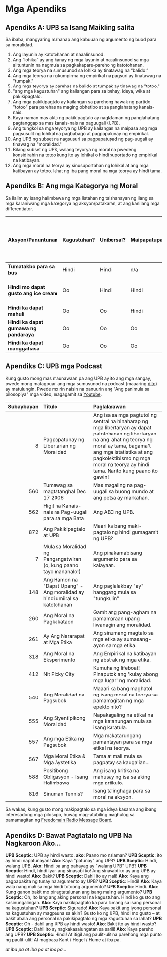 # Mga Apendiks

## Apendiks A: UPB sa Isang Maikling salita

Sa ibaba, mangyaring mahanap ang kabuuan ng argumento ng buod para sa moralidad.

1. Ang layunin ay katotohanan at naaalinsunod.
2. Ang “lohika” ay ang hanay ng mga layunin at naaalinsunod sa mga alituntunin na nagmula sa pagkakapare-pareho ng katotohanan.
3. Ang mga teorya na sumusunod sa lohika ay tinatawag na “balido.”
4. Ang mga teorya na nakumpirma ng empirikal na pagsuri ay tinatawag na "tumpak."
5. Ang mga teyorya ay parehas na balido at tumpak ay tinawag na "totoo."
6. "ang mga kagustuhan" ang kailangan para sa buhay, ideya, wika at pakikipagtalo.
7. Ang mga pakikipagtalo ay kailangan sa parehong hawak ng partido "totoo" para parehas na maging obhetibo at sa panglahatang kanais-nais.
8. Kaya naman mas akto ng pakikipagtalo ay naglalaman ng panglahatang pagtanggap sa mas kanais-nais na paguugali (UPB).
9. Ang tungkol sa mga teyorya ng UPB ay kailangan na maipasa ang mga pagsusulit ng lohikal na pagbabago at pagpapatunay ng empirikal.
10. Ang UPB ng subset na nagsusuri sa pagpapatupad ng pag-uugali ay tinawag na "moralidad."
11. Bilang subset ng UPB, walang teyorya ng moral na pwedeng konsidirahin na totoo kung ito ay lohikal o hindi suportado ng empirikal na katibayan.
12. Ang mga moral na teorya ay sinusuportahan ng lohikal at ang mga katibayan ay totoo. lahat ng iba pang moral na mga teorya ay hindi tama.

## Apendiks B: Ang mga Kategorya ng Moral

Sa ilalim ay isang halimbawa ng mga listahan ng talahanayan ng ilang sa mga karaniwang mga kategorya ng aksyon/patakaran, at ang kanilang mga differentiator.

| Aksyon/Panuntunan                      | Kagustuhan? | Unibersal? | Maipapatupad? | Ang aksyon ang kinakailangan sa pagsisimula ng panig ng biktima? | Maaari bang iwasan ang mga lumalabag? | Moral na Kategorya                       |
| -------------------------------------- | ----------- | ---------- | ------------- | ---------------------------------------------------------------- | ------------------------------------- | ---------------------------------------- |
| **Tumatakbo para sa bus**              | Hindi       | Hindi      | n/a           | n/a                                                              | n/a                                   | Walang pinapanigan                       |
| **Hindi mo dapat gusto ang ice cream** | Oo          | Hindi      | Hindi         | n/a                                                              | n/a                                   | Walang pinapanigan (sariling kagustuhan) |
| **Hindi ka dapat mahuli**              | Oo          | Oo         | Hindi         | Hindi                                                            | Oo                                    | APA                                      |
| **Hindi ka dapat gumawa ng pandaraya** | Oo          | Oo         | Oo            | Oo                                                               | Oo                                    | Mabuti                                   |
| **Hindi ka dapat manggahasa**          | Oo          | Oo         | Oo            | Hindi                                                            | Hindi                                 | Mabuti                                   |

## Apendiks C: UPB mga Podcast

Kung gusto mong mas maunawaan pa ang UPB ay ito ang mga sangay, pwede mong matagpuan ang mga sumusunod na podcast (maaaring [dito](www.freedomainradio.com)) ay matulungin. Pwede mo rin naisin na panuurin ang "Ang panimula sa pilosopiya" mga video, magagamit sa [Youtube](www.youtube.com/freedomainradio).

| Subaybayan | Titulo                                                                     | Paglalarawan                                                                                                                                                                                                                                                           |
| ----------:|:-------------------------------------------------------------------------- |:---------------------------------------------------------------------------------------------------------------------------------------------------------------------------------------------------------------------------------------------------------------------- |
|          8 | Pagpapatunay ng Libertarian ng Moralidad                                   | Ang isa sa mga pagtutol ng sentral na hinaharap ng mga libertaryan ay dapat patotohanan ng libertaryan na ang lahat ng teorya ng moral ay tama, bagama't ang mga istatistika at ang pagkolektibismo ng mga moral na teorya ay hindi tama. Narito kung paano ito gawin! |
|        560 | Tumawag sa magtatanghal Dec 17 2006                                        | Mas magaling na pag-uugali sa buong mundo at ang petsa ay markahan.                                                                                                                                                                                                    |
|        562 | Higit na Kanais-nais na Pag-uugali para sa mga Bata                        | Ang ABC ng UPB.                                                                                                                                                                                                                                                        |
|        872 | Ang Pakikipagtalo at UPB                                                   | Maari ka bang maki-pagtalo ng hindi gumagamit ng UPB?                                                                                                                                                                                                                  |
|          7 | Mula sa Moralidad ng Pangangatwiran (o, kung paano tayo mananalo!)         | Ang pinakamabisang argumento para sa kalayaan.                                                                                                                                                                                                                         |
|        148 | Ang Hamon na "Dapat Upang" - Ang moralidad ay hindi umiiral sa katotohanan | Ang paglalakbay "ay" hanggang mula sa "tungkulin"                                                                                                                                                                                                                      |
|        260 | Ang Moral na Pagkakataon                                                   | Gamit ang pang-agham na pamamaraan upang liwanagin ang moralidad.                                                                                                                                                                                                      |
|        261 | Ay Ang Nararapat at Mga Etika                                              | Ang sinumang magtalo sa mga etika ay sumasang-ayon sa mga etika.                                                                                                                                                                                                       |
|        318 | Ang Moral na Eksperimento                                                  | Ang Empirikal na katibayan ng abstrak ng mga etika.                                                                                                                                                                                                                    |
|        412 | Nit Picky City                                                             | Kumuha ng lifeboat! Pinaputok ang 'kulay abong mga lugar' ng moralidad.                                                                                                                                                                                                |
|        540 | Ang Moralidad na Pagsubok                                                  | Maaari ka bang maghatol ng isang moral na teorya sa pamamagitan ng mga epekto nito?                                                                                                                                                                                    |
|        555 | Ang Siyentipikong Moralidad                                                | Napakagaling na etikal na mga katanungan mula sa isang karatula.                                                                                                                                                                                                       |
|        557 | Ang mga Etika ng Pagsubok                                                  | Mga makatarungang pamantayan para sa mga etikal na teorya.                                                                                                                                                                                                             |
|        567 | Mga Moral Etika & Mga Aystetika                                            | Tama at mali mula sa pagpatay sa kaugalian...                                                                                                                                                                                                                          |
|        588 | Positibong Obligasyon - Isang Halimbawa                                    | Ang isang kritika na mahusay ng isa sa aking mga artikulo.                                                                                                                                                                                                             |
|        816 | Sinuman Tennis?                                                            | Isang talinghaga para sa moral na aksyon.                                                                                                                                                                                                                              |

Sa wakas, kung gusto mong makipagtalo sa mga ideya kasama ang ibang interesadong mga pilosopo, huwag mag-atubiling maghulog sa pamamagitan ng [Freedomain Radio Message Board](www.freedomainradio.com/board).

## Apendiks D: Bawat Pagtatalo ng UPB Na Nagkaroon Ako...

**UPB Sceptic**: UPB ay hindi wasto. **ako**: Paano mo nalaman? **UPB Sceptic**: ito ay hindi napatunayan! **Ako**: Kaya "patunay" ang UPB? **UPB Sceptic**: Hindi, walang UPB. **Ako**: Hindi ba ang pahayag ay "walang UPB" UPB? **UPB Sceptic**: Hindi, hindi iyan ang sinasabi ko! Ang sinasabi ko ay ang UPB ay hindi wasto! **Ako**: Bakit? **UPB Sceptic**: Dahil ito ay mali! **Ako**: Kaya ang pagpapakita ng tunay na argumento ay UPB? **UPB Sceptic**: Hindi! **Ako**: Kaya wala nang mali sa mga hindi totoong argumento? **UPB Sceptic**: Hindi. **Ako**: Kung ganon bakit mo pinagtatalunan ang isang maling argumento? **UPB Sceptic**: Oh, ito lang ang aking personal na kagustuhan. Hindi ko gusto ang kasinungalingan. **Ako**: Kaya nakikipagtalo ka para lamang sa isang personal na kagustuhan? **UPB Sceptic**: Sigurado! **Ako**: Kaya bakit ang iyong personal na kagustuhan ay magpauna sa akin? Gusto ko ng UPB, hindi mo gusto – at bakit abala ang personal na pakikipagtalo ng mga kagustuhan sa lahat? **UPB Sceptic**: Oh - dahil ang UPB ay hindi wasto! **Ako**: Bakit ito ay hindi wasto? **UPB Sceptic**: Dahil ito ay nagkakasalungatan sa sarili! **Ako**: Kaya pareho ang UPB? **UPB Sceptic**: Hindi! At itigil ang paulit-ulit na parehong mga punto ng paulit-ulit! At magbasa Kant / Hegel / Hume at iba pa.

*at iba pa at iba pa at iba pa...*